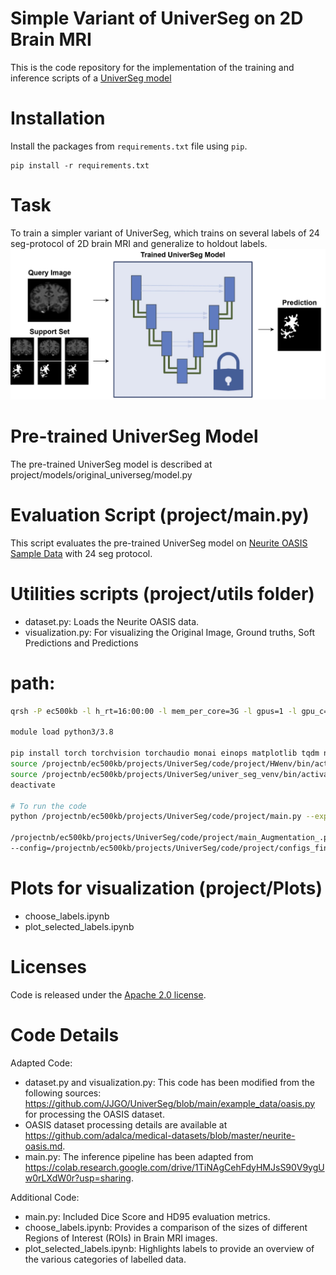 # Simple Variant of UniverSeg on 2D Brain MRI
This is the code repository for the implementation of the training and inference scripts of a [UniverSeg model](https://arxiv.org/abs/2304.06131)

# Installation
Install the packages from `requirements.txt` file using `pip`. 
```
pip install -r requirements.txt
```

# Task
To train a simpler variant of UniverSeg, which trains on several labels of 24 seg-protocol of 2D brain MRI and generalize to holdout labels.
![Few Shot Segmentation Task on a Query Image using a Support Set](result/task.jpg)


# Pre-trained UniverSeg Model
The pre-trained UniverSeg model is described at project/models/original_universeg/model.py

# Evaluation Script (project/main.py)
This script evaluates the pre-trained UniverSeg model on [Neurite OASIS Sample Data](https://github.com/adalca/medical-datasets/blob/master/neurite-oasis.md) with 24 seg protocol.

# Utilities scripts (project/utils folder)
- dataset.py: Loads the Neurite OASIS data.
- visualization.py: For visualizing the Original Image, Ground truths, Soft Predictions and Predictions

# path:
```sh
qrsh -P ec500kb -l h_rt=16:00:00 -l mem_per_core=3G -l gpus=1 -l gpu_c=7 

module load python3/3.8

pip install torch torchvision torchaudio monai einops matplotlib tqdm nibabel pydantic scipy
source /projectnb/ec500kb/projects/UniverSeg/code/project/HWenv/bin/activate
source /projectnb/ec500kb/projects/UniverSeg/univer_seg_venv/bin/activate
deactivate

# To run the code
python /projectnb/ec500kb/projects/UniverSeg/code/project/main.py --experiment_name="16_16"

/projectnb/ec500kb/projects/UniverSeg/code/project/main_Augmentation_.py
--config=/projectnb/ec500kb/projects/UniverSeg/code/project/configs_final.json
```
# Plots for visualization (project/Plots)
- choose_labels.ipynb
- plot_selected_labels.ipynb

# Licenses
Code is released under the [Apache 2.0 license](LICENSE).


# Code Details
Adapted Code:
- dataset.py and visualization.py: This code has been modified from the following sources: https://github.com/JJGO/UniverSeg/blob/main/example_data/oasis.py for processing the OASIS dataset.
- OASIS dataset processing details are available at https://github.com/adalca/medical-datasets/blob/master/neurite-oasis.md.
- main.py: The inference pipeline has been adapted from https://colab.research.google.com/drive/1TiNAgCehFdyHMJsS90V9ygUw0rLXdW0r?usp=sharing.

Additional Code:
- main.py: Included Dice Score and HD95 evaluation metrics.
- choose_labels.ipynb: Provides a comparison of the sizes of different Regions of Interest (ROIs) in Brain MRI images.
- plot_selected_labels.ipynb: Highlights labels to provide an overview of the various categories of labelled data.
